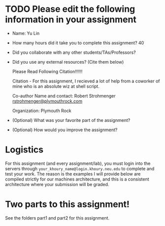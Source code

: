 # TODO Please edit the following information in your assignment

- Name: Yu Lin
- How many hours did it take you to complete this assignment? 40
- Did you collaborate with any other students/TAs/Professors? 
- Did you use any external resources? (Cite them below)

    Please Read Following Citation!!!!!!
    
    Citation - For this assignment, I recieved a lot of help from a coworker of mine who is an absolute wiz at shell script.
    
    Co-author Name and contact: Robert Strohmenger <rstrohmenger@plymouthrock.com>
    
    Organization: Plymouth Rock

    
- (Optional) What was your favorite part of the assignment?
- (Optional) How would you improve the assignment?

# Logistics

For this assignment (and every assignment/lab), you must login into the servers through `your_khoury_name@login.khoury.neu.edu` to complete and test your work. The reason is the examples I will provide below are compiled strictly for our machines architecture, and this is a consistent architecture where your submission will be graded.

# Two parts to this assignment!

See the folders part1 and part2 for this assignment.
